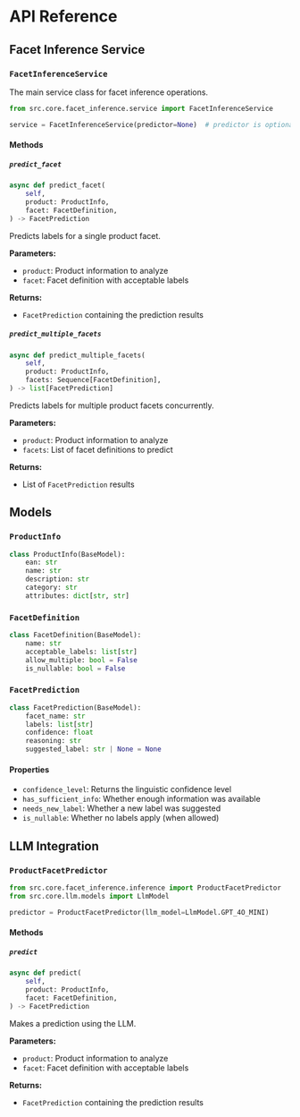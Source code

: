 # API Reference

## Facet Inference Service

### `FacetInferenceService`

The main service class for facet inference operations.

```python
from src.core.facet_inference.service import FacetInferenceService

service = FacetInferenceService(predictor=None)  # predictor is optional
```

#### Methods

##### `predict_facet`

```python
async def predict_facet(
    self,
    product: ProductInfo,
    facet: FacetDefinition,
) -> FacetPrediction
```

Predicts labels for a single product facet.

**Parameters:**
- `product`: Product information to analyze
- `facet`: Facet definition with acceptable labels

**Returns:**
- `FacetPrediction` containing the prediction results

##### `predict_multiple_facets`

```python
async def predict_multiple_facets(
    self,
    product: ProductInfo,
    facets: Sequence[FacetDefinition],
) -> list[FacetPrediction]
```

Predicts labels for multiple product facets concurrently.

**Parameters:**
- `product`: Product information to analyze
- `facets`: List of facet definitions to predict

**Returns:**
- List of `FacetPrediction` results

## Models

### `ProductInfo`

```python
class ProductInfo(BaseModel):
    ean: str
    name: str
    description: str
    category: str
    attributes: dict[str, str]
```

### `FacetDefinition`

```python
class FacetDefinition(BaseModel):
    name: str
    acceptable_labels: list[str]
    allow_multiple: bool = False
    is_nullable: bool = False
```

### `FacetPrediction`

```python
class FacetPrediction(BaseModel):
    facet_name: str
    labels: list[str]
    confidence: float
    reasoning: str
    suggested_label: str | None = None
```

#### Properties

- `confidence_level`: Returns the linguistic confidence level
- `has_sufficient_info`: Whether enough information was available
- `needs_new_label`: Whether a new label was suggested
- `is_nullable`: Whether no labels apply (when allowed)

## LLM Integration

### `ProductFacetPredictor`

```python
from src.core.facet_inference.inference import ProductFacetPredictor
from src.core.llm.models import LlmModel

predictor = ProductFacetPredictor(llm_model=LlmModel.GPT_4O_MINI)
```

#### Methods

##### `predict`

```python
async def predict(
    self,
    product: ProductInfo,
    facet: FacetDefinition,
) -> FacetPrediction
```

Makes a prediction using the LLM.

**Parameters:**
- `product`: Product information to analyze
- `facet`: Facet definition with acceptable labels

**Returns:**
- `FacetPrediction` containing the prediction results 